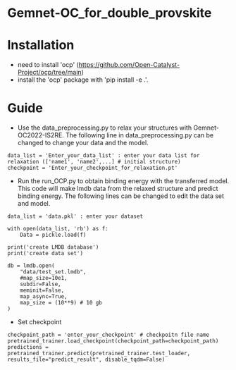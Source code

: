 # Gemnet-OC_for_double_provskite

# Installation

- need to install 'ocp' (https://github.com/Open-Catalyst-Project/ocp/tree/main)
- install the 'ocp' package with 'pip install -e .'.

# Guide

- Use the data_preprocessing.py to relax your structures with Gemnet-OC2022-IS2RE. The following line in data_preprocessing.py can be changed to change your data and the model.
```
data_list = 'Enter_your_data_list' : enter your data list for relaxation (['name1', 'name2',...] # initial structure)
checkpoint = 'Enter_your_checkpoint_for_relaxation.pt'
```

- Run the run_OCP.py to obtain binding energy with the transferred model. This code will make lmdb data from the relaxed structure and predict binding energy. The following lines can be changed to edit the data set and model.
```
data_list = 'data.pkl' : enter your dataset

with open(data_list, 'rb') as f:
    Data = pickle.load(f)
    
print('create LMDB database')
print('create data set')

db = lmdb.open(
    "data/test_set.lmdb",
    #map_size=10e1,
    subdir=False,
    meminit=False,
    map_async=True,
    map_size = (10**9) # 10 gb
)
```

- Set checkpoint
```
checkpoint_path = 'enter_your_checkpoint' # checkpoitn file name
pretrained_trainer.load_checkpoint(checkpoint_path=checkpoint_path)
predictions = pretrained_trainer.predict(pretrained_trainer.test_loader, results_file="predict_result", disable_tqdm=False)
```
